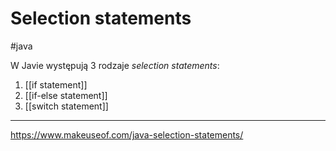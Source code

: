 # Selection statements
#java 

W Javie występują 3 rodzaje *selection statements*:
1. [[if statement]]
2. [[if-else statement]]
3. [[switch statement]]

---
https://www.makeuseof.com/java-selection-statements/
